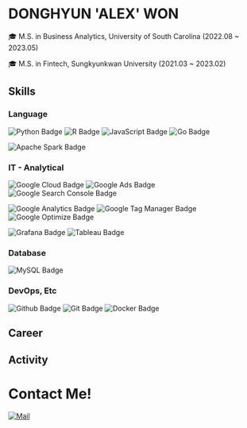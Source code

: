 <h1> DONGHYUN 'ALEX' WON  </h1>
🎓 M.S. in Business Analytics, University of South Carolina (2022.08 ~ 2023.05)

🎓 M.S. in Fintech, Sungkyunkwan University (2021.03 ~ 2023.02)


## Skills

### Language
![Python Badge](https://img.shields.io/badge/Python-235A97?style=flat-square&logo=Python&logoColor=white)
![R Badge](https://img.shields.io/badge/R-276DC3?style=flat-square&logo=R&logoColor=white)
![JavaScript Badge](https://img.shields.io/badge/JavaScript-F7DF1E?style=flat-square&logo=JavaScript&logoColor=white)
![Go Badge](https://img.shields.io/badge/Go-00ADD8?style=flat-square&logo=Go&logoColor=white)

![Apache Spark Badge](https://img.shields.io/badge/Apache%20Spark-E25A1C?style=flat-square&logo=Apache%20Spark&logoColor=white)


### IT - Analytical
![Google Cloud Badge](https://img.shields.io/badge/Google%20Cloud-4285F4?style=flat-square&logo=Google%20Cloud&logoColor=white)
![Google Ads Badge](https://img.shields.io/badge/Google%20Ads-458CF5?style=flat-square&logo=Google%20Ads&logoColor=white)
![Google Search Console Badge](https://img.shields.io/badge/Google%20Search%20Console-4285F4?style=flat-square&logo=Google%20Search%20Console&logoColor=white)

![Google Analytics Badge](https://img.shields.io/badge/Google%20Analytics-E37400?style=flat-square&logo=Google%20Analytics&logoColor=white)
![Google Tag Manager
 Badge](https://img.shields.io/badge/Google%20Tag%20Manager-246FDB?style=flat-square&logo=Google%20Tag%20Manager&logoColor=white)
![Google Optimize Badge](https://img.shields.io/badge/Google%20Optimize-B366F6?style=flat-square&logo=Google%20Optimize&logoColor=white)
  
![Grafana Badge](https://img.shields.io/badge/Grafana-F46800?style=flat-square&logo=Grafana&logoColor=white)
![Tableau Badge](https://img.shields.io/badge/Tableau-E97627?style=flat-square&logo=Tableau&logoColor=white)

### Database
![MySQL Badge](https://img.shields.io/badge/MySQL-4479a1?style=flat-square&logo=Mysql&logoColor=white)

### DevOps, Etc
![Github Badge](https://img.shields.io/badge/Github-000000?style=flat-square&logo=Github&logoColor=white)
![Git Badge](https://img.shields.io/badge/Git-dd2c00?style=flat-square&logo=Git&logoColor=white)
![Docker Badge](https://img.shields.io/badge/Docker-2496ed?style=flat-square&logo=Docker&logoColor=white)

## Career


## Activity

 # Contact Me!
[![Mail](https://img.shields.io/badge/Gmail-d14836?style=flat-square&logo=Gmail&logoColor=white&link=mailto:dhalexwon@gmail.com)](mailto:dhalexwon@gmail.com)

</div>
